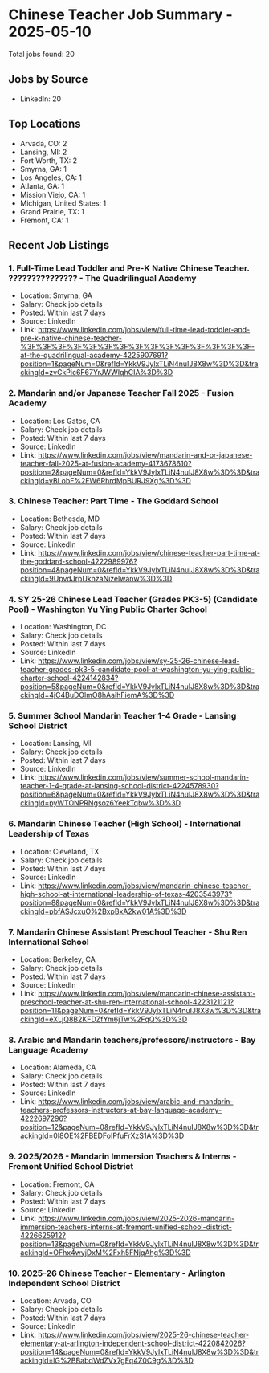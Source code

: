 # Chinese Teacher Job Summary - 2025-05-10

Total jobs found: 20

## Jobs by Source

- LinkedIn: 20

## Top Locations

- Arvada, CO: 2
- Lansing, MI: 2
- Fort Worth, TX: 2
- Smyrna, GA: 1
- Los Angeles, CA: 1
- Atlanta, GA: 1
- Mission Viejo, CA: 1
- Michigan, United States: 1
- Grand Prairie, TX: 1
- Fremont, CA: 1

## Recent Job Listings

### 1. Full-Time Lead Toddler and Pre-K Native Chinese Teacher. ??????????????? - The Quadrilingual Academy
- Location: Smyrna, GA
- Salary: Check job details
- Posted: Within last 7 days
- Source: LinkedIn
- Link: https://www.linkedin.com/jobs/view/full-time-lead-toddler-and-pre-k-native-chinese-teacher-%3F%3F%3F%3F%3F%3F%3F%3F%3F%3F%3F%3F%3F%3F%3F-at-the-quadrilingual-academy-4225907691?position=1&pageNum=0&refId=YkkV9JylxTLiN4nuIJ8X8w%3D%3D&trackingId=zvCkPic6F67YrJWWIqhCIA%3D%3D

### 2. Mandarin and/or Japanese Teacher Fall 2025 - Fusion Academy
- Location: Los Gatos, CA
- Salary: Check job details
- Posted: Within last 7 days
- Source: LinkedIn
- Link: https://www.linkedin.com/jobs/view/mandarin-and-or-japanese-teacher-fall-2025-at-fusion-academy-4173678610?position=2&pageNum=0&refId=YkkV9JylxTLiN4nuIJ8X8w%3D%3D&trackingId=yBLobF%2FW6RhrdMpBURJ9Xg%3D%3D

### 3. Chinese Teacher: Part Time - The Goddard School
- Location: Bethesda, MD
- Salary: Check job details
- Posted: Within last 7 days
- Source: LinkedIn
- Link: https://www.linkedin.com/jobs/view/chinese-teacher-part-time-at-the-goddard-school-4222989976?position=4&pageNum=0&refId=YkkV9JylxTLiN4nuIJ8X8w%3D%3D&trackingId=9UpvdJrpUknzaNizelwanw%3D%3D

### 4. SY 25-26 Chinese Lead Teacher (Grades PK3-5) (Candidate Pool) - Washington Yu Ying Public Charter School
- Location: Washington, DC
- Salary: Check job details
- Posted: Within last 7 days
- Source: LinkedIn
- Link: https://www.linkedin.com/jobs/view/sy-25-26-chinese-lead-teacher-grades-pk3-5-candidate-pool-at-washington-yu-ying-public-charter-school-4224142834?position=5&pageNum=0&refId=YkkV9JylxTLiN4nuIJ8X8w%3D%3D&trackingId=4jC4BuDOlmO8hAaihFiemA%3D%3D

### 5. Summer School Mandarin Teacher 1-4 Grade - Lansing School District
- Location: Lansing, MI
- Salary: Check job details
- Posted: Within last 7 days
- Source: LinkedIn
- Link: https://www.linkedin.com/jobs/view/summer-school-mandarin-teacher-1-4-grade-at-lansing-school-district-4224578930?position=6&pageNum=0&refId=YkkV9JylxTLiN4nuIJ8X8w%3D%3D&trackingId=pyWTONPRNgsoz6YeekTqbw%3D%3D

### 6. Mandarin Chinese Teacher (High School) - International Leadership of Texas
- Location: Cleveland, TX
- Salary: Check job details
- Posted: Within last 7 days
- Source: LinkedIn
- Link: https://www.linkedin.com/jobs/view/mandarin-chinese-teacher-high-school-at-international-leadership-of-texas-4203543973?position=8&pageNum=0&refId=YkkV9JylxTLiN4nuIJ8X8w%3D%3D&trackingId=pbfASJcxuO%2BxpBxA2kw01A%3D%3D

### 7. Mandarin Chinese Assistant Preschool Teacher - Shu Ren International School
- Location: Berkeley, CA
- Salary: Check job details
- Posted: Within last 7 days
- Source: LinkedIn
- Link: https://www.linkedin.com/jobs/view/mandarin-chinese-assistant-preschool-teacher-at-shu-ren-international-school-4223121121?position=11&pageNum=0&refId=YkkV9JylxTLiN4nuIJ8X8w%3D%3D&trackingId=eXLjQ8B2KFDZfYm6jTw%2FqQ%3D%3D

### 8. Arabic and Mandarin teachers/professors/instructors - Bay Language Academy
- Location: Alameda, CA
- Salary: Check job details
- Posted: Within last 7 days
- Source: LinkedIn
- Link: https://www.linkedin.com/jobs/view/arabic-and-mandarin-teachers-professors-instructors-at-bay-language-academy-4222697296?position=12&pageNum=0&refId=YkkV9JylxTLiN4nuIJ8X8w%3D%3D&trackingId=0I8OE%2FBEDFoIPfuFrXzS1A%3D%3D

### 9. 2025/2026 - Mandarin Immersion Teachers & Interns - Fremont Unified School District
- Location: Fremont, CA
- Salary: Check job details
- Posted: Within last 7 days
- Source: LinkedIn
- Link: https://www.linkedin.com/jobs/view/2025-2026-mandarin-immersion-teachers-interns-at-fremont-unified-school-district-4226625912?position=13&pageNum=0&refId=YkkV9JylxTLiN4nuIJ8X8w%3D%3D&trackingId=OFhx4wyjDxM%2Fxh5FNjqAhg%3D%3D

### 10. 2025-26 Chinese Teacher - Elementary - Arlington Independent School District
- Location: Arvada, CO
- Salary: Check job details
- Posted: Within last 7 days
- Source: LinkedIn
- Link: https://www.linkedin.com/jobs/view/2025-26-chinese-teacher-elementary-at-arlington-independent-school-district-4220842026?position=14&pageNum=0&refId=YkkV9JylxTLiN4nuIJ8X8w%3D%3D&trackingId=lG%2BBabdWdZVx7gEq4Z0C9g%3D%3D

